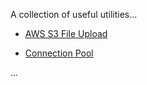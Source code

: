 A collection of useful utilities...


* [AWS S3 File Upload](s3_service.md)

* [Connection Pool](connection_pool.md)

...
